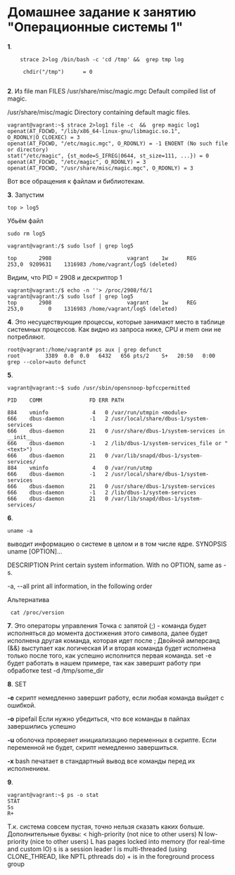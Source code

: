 # Домашнее задание к занятию "Операционные системы 1"
**1**.
```
 	strace 2>log /bin/bash -c 'cd /tmp' &&  grep tmp log

     chdir("/tmp")      = 0
     
```
**2**.	Из file man
FILES
   /usr/share/misc/magic.mgc  Default compiled list of magic.

/usr/share/misc/magic      Directory containing default magic files.

```
vagrant@vagrant:~$ strace 2>log1 file -c  &&  grep magic log1
openat(AT_FDCWD, "/lib/x86_64-linux-gnu/libmagic.so.1", O_RDONLY|O_CLOEXEC) = 3
openat(AT_FDCWD, "/etc/magic.mgc", O_RDONLY) = -1 ENOENT (No such file or directory)
stat("/etc/magic", {st_mode=S_IFREG|0644, st_size=111, ...}) = 0
openat(AT_FDCWD, "/etc/magic", O_RDONLY) = 3
openat(AT_FDCWD, "/usr/share/misc/magic.mgc", O_RDONLY) = 3
```

Вот все обращения к файлам и библиотекам.

**3**.	Запустим 
```
top > log5
```
Убьём файл 
```
sudo rm log5
```
```
vagrant@vagrant:/$ sudo lsof | grep log5

top       2908                        vagrant    1w      REG              253,0  9209631    1316983 /home/vagrant/log5 (deleted)

```
Видим, что PID = 2908 и дескриптор 1
```
vagrant@vagrant:/$ echo -n ''> /proc/2908/fd/1
vagrant@vagrant:/$ sudo lsof | grep log5
top       2908                        vagrant    1w      REG              253,0        0    1316983 /home/vagrant/log5 (deleted)
```
**4**.	Это несуществующие процессы, которые занимают место в таблице системных процессов. Как видно из запроса ниже, CPU и mem они не потребляют.
```
root@vagrant:/home/vagrant# ps aux | grep defunct
root        3389  0.0  0.0   6432   656 pts/2    S+   20:50   0:00 grep --color=auto defunct
```
**5**.	
```
vagrant@vagrant:~$ sudo /usr/sbin/opensnoop-bpfccpermitted

PID    COMM               FD ERR PATH

884    vminfo              4   0 /var/run/utmpin <module>
666    dbus-daemon        -1   2 /usr/local/share/dbus-1/system-services
666    dbus-daemon        21   0 /usr/share/dbus-1/system-services in __init__
666    dbus-daemon        -1   2 /lib/dbus-1/system-services_file or "<text>")
666    dbus-daemon        21   0 /var/lib/snapd/dbus-1/system-services/
884    vminfo              4   0 /var/run/utmp
666    dbus-daemon        -1   2 /usr/local/share/dbus-1/system-services
666    dbus-daemon        21   0 /usr/share/dbus-1/system-services
666    dbus-daemon        -1   2 /lib/dbus-1/system-services
666    dbus-daemon        21   0 /var/lib/snapd/dbus-1/system-services/
```



**6**.	
```
uname -a  
```
 выводит информацию о системе в целом и в том числе ядре.
SYNOPSIS
       uname [OPTION]...

DESCRIPTION
       Print certain system information.  With no OPTION, same as -s.

 -a, --all
print all information, in the following order

Альтернатива
```
 cat /proc/version
```

**7**.	Это операторы управления
Точка с запятой (;)  - команда будет исполняться до момента достижения этого символа, далее будет исполнена другая команда, которая идет после ; 
Двойной амперсанд (&&) выступает как логическая И и вторая команда будет исполнена только после того, как успешно исполнится первая команда.
set -e будет работать в нашем примере, так как завершит работу при обработке test -d /tmp/some_dir

**8**.	SET

**-e** скрипт немедленно завершит работу, если любая команда выйдет с ошибкой.

**-o** pipefail  Если нужно убедиться, что все команды в пайпах завершились успешно

**-u** оболочка проверяет инициализацию переменных в скрипте. Если переменной не будет, скрипт немедленно завершиться.

**-x** bash печатает в стандартный вывод все команды перед их исполнением.

**9**. 
```
vagrant@vagrant:~$ ps -o stat
STAT
Ss
R+
```
Т.к. система совсем пустая, точно нельзя сказать каких больше.
Дополнительные буквы:
<    high-priority (not nice to other users)
               N    low-priority (nice to other users)
               L    has pages locked into memory (for real-time and custom IO)
               s    is a session leader
               l    is multi-threaded (using CLONE_THREAD, like NPTL pthreads do)
               +    is in the foreground process group




